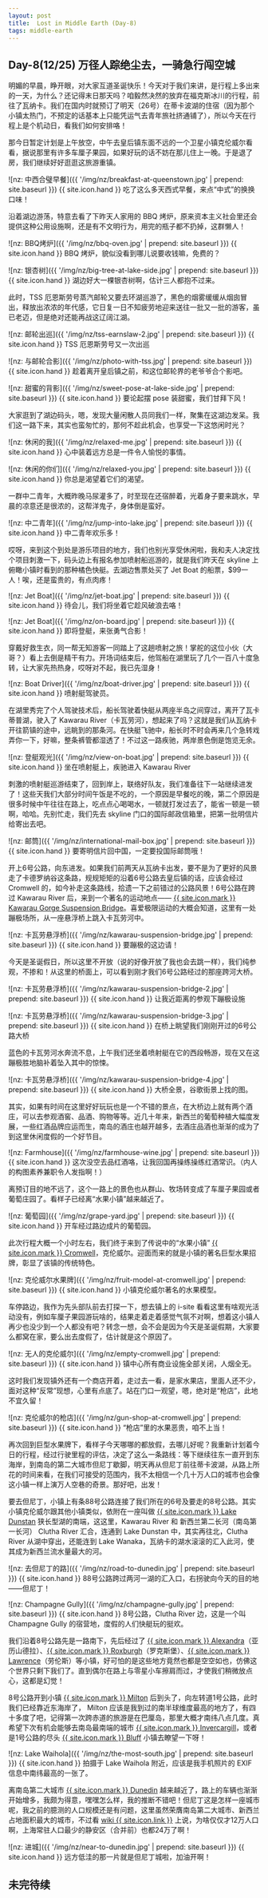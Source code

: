 ```yaml
---
layout: post
title:  Lost in Middle Earth (Day-8)
tags: middle-earth
---
```

## Day-8(12/25) 万径人踪绝尘去，一骑急行闯空城

明媚的早晨，睁开眼，对大家互道圣诞快乐！今天对于我们来讲，是行程上多出来的一天，为什么？还记得末日那天吗？咱毅然决然的放弃在福克斯冰川的行程，前往了瓦纳卡。我们在国内时就预订了明天（26号）在蒂卡波湖的住宿（因为那个小镇太热门，不预定的话基本上只能凭运气去青年旅社挤通铺了），所以今天在行程上是个机动日，看我们如何安排咯！

<!--more-->
那今日暂定计划是上午放空，中午去皇后镇东面不远的一个卫星小镇克伦威尔看看，据说那里有许多车厘子果园，如果好玩的话不妨在那儿住上一晚。于是退了房，我们继续好好逛逛这旅游重镇。

![nz: 中西合璧早餐]({{ '/img/nz/breakfast-at-queenstown.jpg' | prepend: site.baseurl }})
{{ site.icon.hand }} <span>吃了这么多天西式早餐，来点“中式”的换换口味！</span>

沿着湖边游荡，特意去看了下昨天人家用的 BBQ 烤炉，原来资本主义社会里还会提供这种公用设施啊，还是有不文明行为，用完的瓶子都不扔掉，这群懒人！

![nz: BBQ烤炉]({{ '/img/nz/bbq-oven.jpg' | prepend: site.baseurl }})
{{ site.icon.hand }} <span>BBQ 烤炉，貌似没看到哪儿说要收钱嘛，免费的？</span>

![nz: 银杏树]({{ '/img/nz/big-tree-at-lake-side.jpg' | prepend: site.baseurl }})
{{ site.icon.hand }} <span>湖边好大一棵银杏树啊，估计三人都抱不过来。</span>

此时，TSS 厄恩斯劳号蒸汽邮轮又要去环湖巡游了，黑色的烟雾缓缓从烟囱冒出，释放出浓浓的年代感，它日复一日不知疲劳地迎来送往一批又一批的游客，虽已老迈，但是绝对还能再战这辽阔江湖。

![nz: 邮轮出巡]({{ '/img/nz/tss-earnslaw-2.jpg' | prepend: site.baseurl }})
{{ site.icon.hand }} <span>TSS 厄恩斯劳号又一次出巡</span>

![nz: 与邮轮合影]({{ '/img/nz/photo-with-tss.jpg' | prepend: site.baseurl }})
{{ site.icon.hand }} <span>趁着离开皇后镇之前，和这位邮轮界的老爷爷合个影吧。</span>

![nz: 甜蜜的背影]({{ '/img/nz/sweet-pose-at-lake-side.jpg' | prepend: site.baseurl }})
{{ site.icon.hand }} <span>要论起摆 pose 装甜蜜，我们甘拜下风！</span>

大家逛到了湖边码头，嗯，发现大量闲散人员同我们一样，聚集在这湖边发呆。我们这一路下来，其实也蛮匆忙的，那何不趁此机会，也享受一下这悠闲时光？

![nz: 休闲的我]({{ '/img/nz/relaxed-me.jpg' | prepend: site.baseurl }})
{{ site.icon.hand }} <span>心中装着远方总是一件令人愉悦的事情。</span>

![nz: 休闲的你们]({{ '/img/nz/relaxed-you.jpg' | prepend: site.baseurl }})
{{ site.icon.hand }} <span>你总是渴望着它们的渴望。</span>

一群中二青年，大概昨晚马尿灌多了，时至现在还宿醉着，光着身子要来跳水，早晨的凉意还是很浓的，这帮洋鬼子，身体倒是蛮好。

![nz: 中二青年]({{ '/img/nz/jump-into-lake.jpg' | prepend: site.baseurl }})
{{ site.icon.hand }} <span>中二青年欢乐多！</span>

哎呀，来到这个到处是游乐项目的地方，我们也别光享受休闲啦，我和夫人决定找个项目刺激一下，码头边上有报名参加喷射船巡游的，就是我们昨天在 skyline 上俯瞰小镇时看到的那种橘色快艇。去湖边售票处买了 Jet Boat 的船票，$99一人！唉，还是蛮贵的，有点肉疼！

![nz: Jet Boat]({{ '/img/nz/jet-boat.jpg' | prepend: site.baseurl }})
{{ site.icon.hand }} <span>待会儿，我们将坐着它趁风破浪去咯！</span>

![nz: Jet Boat]({{ '/img/nz/on-board.jpg' | prepend: site.baseurl }})
{{ site.icon.hand }} <span>即将登艇，来张勇气合影！</span>

穿戴好救生衣，同一帮无知游客一同踏上了这趟喷射之旅！掌舵的这位小伙（大哥？）看上去倒是精干有力。开场词结束后，他驾船在湖里玩了几个一百八十度急转，让大家先热热身，哎呀对不起，我已先湿身！

![nz: Boat Driver]({{ '/img/nz/boat-driver.jpg' | prepend: site.baseurl }})
{{ site.icon.hand }} <span>喷射艇驾驶员。</span>

在湖里秀完了个人驾驶技术后，船长驾驶着快艇从两座半岛之间穿过，离开了瓦卡蒂普湖，驶入了 Kawarau River（卡瓦劳河），想起来了吗？这就是我们从瓦纳卡开往箭镇的途中，远眺到的那条河。在快艇飞驰中，船长时不时会再来几个急转戏弄你一下，好嘛，整条裤管都湿透了！不过这一路疾驰，两岸景色倒是饱览无余。

![nz: 登艇观光]({{ '/img/nz/view-on-boat.jpg' | prepend: site.baseurl }})
{{ site.icon.hand }} <span>坐在喷射艇上，疾驰进入 Kawarau River</span>

刺激的喷射艇巡游结束了，回到岸上，联络好队友，我们准备往下一站继续进发了！这些天我们大部分时间午饭是不吃的，一个原因是早餐吃的晚，第二个原因是很多时候中午往往在路上，吃点点心喝喝水，一顿就打发过去了，能省一顿是一顿啊，哈哈。先别忙走，我们先去 skyline 门口的国际邮政信箱里，把第一批明信片给寄出去吧。

![nz: 邮筒]({{ '/img/nz/international-mail-box.jpg' | prepend: site.baseurl }})
{{ site.icon.hand }} <span>要寄明信片回中国，一定要投国际邮筒哦！</span>

开上6号公路，向东进发。如果我们前两天从瓦纳卡出发，要不是为了更好的风景走了卡德罗纳谷这条路，规规矩矩的沿着6号公路去皇后镇的话，应该会经过 Cromwell 的，如今补走这条路线，拾遗一下之前错过的公路风景！6号公路在跨过 Kawarau River 后，来到一个著名的运动地点—— [{{ site.icon.mark }} Kawarau Gorge Suspension Bridge](http://dwz.cn/3nXHTC)。喜爱极限运动的大概会知道，这里有一处蹦极场所，从一座悬浮桥上跳入卡瓦劳河中。

![nz: 卡瓦劳悬浮桥]({{ '/img/nz/kawarau-suspension-bridge.jpg' | prepend: site.baseurl }})
{{ site.icon.hand }} <span>要蹦极的这边请！</span>

今天是圣诞假日，所以这里不开放（说的好像开放了我也会去跳一样），我们纯参观，不掺和！从这里的桥面上，可以看到刚才我们6号公路经过的那座跨河大桥。

![nz: 卡瓦劳悬浮桥]({{ '/img/nz/kawarau-suspension-bridge-2.jpg' | prepend: site.baseurl }})
{{ site.icon.hand }} <span>让我近距离的参观下蹦极设施</span>

![nz: 卡瓦劳悬浮桥]({{ '/img/nz/kawarau-suspension-bridge-3.jpg' | prepend: site.baseurl }})
{{ site.icon.hand }} <span>在桥上眺望我们刚刚开过的6号公路大桥</span>

蓝色的卡瓦劳河水奔流不息，上午我们还坐着喷射艇在它的西段畅游，现在又在这蹦极胜地脑补着坠入其中的惊悚。

![nz: 卡瓦劳悬浮桥]({{ '/img/nz/kawarau-suspension-bridge-4.jpg' | prepend: site.baseurl }})
{{ site.icon.hand }} <span>大桥全景，谷歌街景上找的图。</span>

其实，如果有时间在这里好好玩玩也是一个不错的景点，在大桥边上就有两个酒庄，可以去参观酒窖、品酒、购物等等。近几十年来，新西兰的葡萄种植大幅度发展，一些红酒品牌应运而生，南岛的酒庄也越开越多，去酒庄品酒也渐渐的成为了到这里休闲度假的一个好节目。

![nz: Farmhouse]({{ '/img/nz/farmhouse-wine.jpg' | prepend: site.baseurl }})
{{ site.icon.hand }} <span>这次没空去品红酒咯，让我回国再操练操练红酒常识。（内人的构图素养兼职令人发指啊！）</span>

离预订目的地不远了，这个一路上的景色也从群山、牧场转变成了车厘子果园或者葡萄庄园了。看样子已经离“水果小镇”越来越近了。

![nz: 葡萄园]({{ '/img/nz/grape-yard.jpg' | prepend: site.baseurl }})
{{ site.icon.hand }} <span>开车经过路边成片的葡萄园。</span>

此次行程大概一个小时左右，我们终于来到了传说中的“水果小镇” [{{ site.icon.mark }} Cromwell](http://dwz.cn/3oPQxg)，克伦威尔。迎面而来的就是小镇的著名巨型水果招牌，彰显了该镇的传统特色。

![nz: 克伦威尔水果牌]({{ '/img/nz/fruit-model-at-cromwell.jpg' | prepend: site.baseurl }})
{{ site.icon.hand }} <span>小镇克伦威尔著名的水果模型。</span>

车停路边，我作为先头部队前去打探一下，想去镇上的 i-site 看看这里有啥观光活动没有，例如车厘子果园游玩啥的，结果走着走着感觉气氛不对啊，想着这小镇人再少也没少到一个人都没有吧？转念一想，会不会是因为今天是圣诞假期，大家要么都窝在家，要么出去度假了，估计就是这个原因了。

![nz: 无人的克伦威尔]({{ '/img/nz/empty-cromwell.jpg' | prepend: site.baseurl }})
{{ site.icon.hand }} <span>镇中心所有商业设施全部关闭，人烟全无。</span>

这时我们发现镇外还有一个商店开着，走过去一看，是家水果店，里面人还不少，面对这种“反常”现想，心里有点底了。站在门口一观望，嗯，绝对是“枪店”，此地不宜久留！

![nz: 克伦威尔的枪店]({{ '/img/nz/gun-shop-at-cromwell.jpg' | prepend: site.baseurl }})
{{ site.icon.hand }} <span>“枪店”里的水果恶贵，咱不上当！</span>

再次回到巨型水果牌下，看样子今天哪哪的都放假，去哪儿好呢？我重新计划着今日的行程，经过行驶里程的评估，决定了这么一条路线：等下继续往东一直开到东海岸，到南岛的第二大城市但尼丁歇脚，明天再从但尼丁前往蒂卡波湖，从路上所花的时间来看，在我们可接受的范围内，我不太相信一个几十万人口的城市也会像这小镇一样上演万人空巷的奇景。那好吧，出发！

要去但尼丁，小镇上有条88号公路连接了我们所在的6号及要走的8号公路。其实小镇克伦威尔跟其他小镇类似，依附在一座叫做 [{{ site.icon.mark }} Lake Dunstan](http://dwz.cn/3oRu5h) 狭长型湖的南端，这这里，Kawarau River 和 新西兰第二长河（南岛第一长河） Clutha River 汇合，连通到 Lake Dunstan 中，其实再往北，Clutha River 从湖中穿出，还能连到 Lake Wanaka，瓦纳卡的湖水滚滚的汇入此河，使其成为新西兰流水量最大的河。

![nz: 去但尼丁的路]({{ '/img/nz/road-to-dunedin.jpg' | prepend: site.baseurl }})
{{ site.icon.hand }} <span>88号公路跨过两河一湖的汇入口，右拐驶向今天的目的地——但尼丁！</span>

![nz: Champagne Gully]({{ '/img/nz/champagne-gully.jpg' | prepend: site.baseurl }})
{{ site.icon.hand }} <span>8号公路，Clutha River 边，这是一个叫 Champagne Gully 的宿营地，度假的人们快艇玩的挺欢。</span>

我们沿着8号公路先是一路南下，先后经过了 [{{ site.icon.mark }} Alexandra](http://dwz.cn/3oSKPS)（亚历山德拉）、[{{ site.icon.mark }} Roxburgh](http://dwz.cn/3oSNrl)（罗克斯堡）、[{{ site.icon.mark }} Lawrence](http://dwz.cn/3oSPn6)（劳伦斯）等小镇，好可怕的是这些地方竟然也都是空空如也，仿佛这个世界只剩下我们了。直到偶尔在路上与零星小车擦肩而过，才使我们稍微放点心，这都是幻觉！

8号公路开到小镇 [{{ site.icon.mark }} Milton](http://dwz.cn/3oSZKR) 后到头了，向左转道1号公路，此时我们已经靠近东海岸了， Milton 应该是我到过的南半球维度最高的地方了，有四十多度了吧，记得第一次跨赤道的旅游是在巴厘岛，那里大概才南纬八点几度。真希望下次有机会能够去南岛最南端的城市 [{{ site.icon.mark }} Invercargill](http://dwz.cn/3oUMt8)，或者是1号公路的尽头 [{{ site.icon.mark }} Bluff](http://dwz.cn/3oUxwB) 小镇去瞭望一下呀！

![nz: Lake Waihola]({{ '/img/nz/the-most-south.jpg' | prepend: site.baseurl }})
{{ site.icon.hand }} <span>拍摄于 Lake Waihola 附近，应该是我手机照片的 EXIF 信息中南纬最高的一张了。</span>

离南岛第二大城市 [{{ site.icon.mark }} Dunedin](http://dwz.cn/3oVje4) 越来越近了，路上的车辆也渐渐开始增多，我颇为得意，嘿嘿怎么样，我的推断不错吧！但尼丁这是怎样一座城市呢，我之前的臆测的人口规模还是有问题，这里虽然荣膺南岛第二大城市、新西兰占地面积最大的城市，不过看 [wiki {{ site.icon.link }}]( http://dwz.cn/3oVx6A) 上说，为啥仅仅才12万人口啊，上海常驻人口最少的静安区（合并前）也都24万了啊！

![nz: 进城]({{ '/img/nz/near-to-dunedin.jpg' | prepend: site.baseurl }})
{{ site.icon.hand }} <span>远方低洼的那一片就是但尼丁城啦，加油开啊！</span>

## <i class="fa fa-angle-double-right"></i> 未完待续
